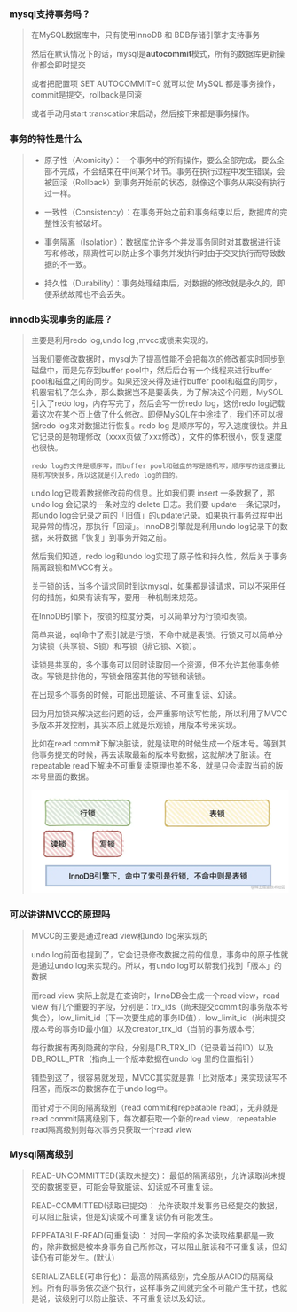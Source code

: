 ### mysql支持事务吗？

> 在MySQL数据库中，只有使用InnoDB 和 BDB存储引擎才支持事务
>
> 然后在默认情况下的话，mysql是**autocommit**模式，所有的数据库更新操作都会即时提交
>
> 或者把配置项 SET AUTOCOMMIT=0 就可以使 MySQL 都是事务操作，commit是提交，rollback是回滚
>
> 或者手动用start transcation来启动，然后接下来都是事务操作。



### 事务的特性是什么

> - 原子性（Atomicity）：一个事务中的所有操作，要么全部完成，要么全部不完成，不会结束在中间某个环节。事务在执行过程中发生错误，会被回滚（Rollback）到事务开始前的状态，就像这个事务从来没有执行过一样。
>
> - 一致性（Consistency）：在事务开始之前和事务结束以后，数据库的完整性没有被破坏。
>
> - 事务隔离（Isolation）：数据库允许多个并发事务同时对其数据进行读写和修改，隔离性可以防止多个事务并发执行时由于交叉执行而导致数据的不一致。
>
> - 持久性（Durability）：事务处理结束后，对数据的修改就是永久的，即便系统故障也不会丢失。



### innodb实现事务的底层？	

> 主要是利用redo log,undo log ,mvcc或锁来实现的。
>
> 当我们要修改数据时，mysql为了提高性能不会把每次的修改都实时同步到磁盘中，而是先存到buffer pool中，然后后台有一个线程来进行buffer pool和磁盘之间的同步。如果还没来得及进行buffer pool和磁盘的同步，机器宕机了怎么办，那么数据岂不是要丢失，为了解决这个问题，MySQL引入了redo log，内存写完了，然后会写一份redo log，这份redo log记载着这次在某个页上做了什么修改。即便MySQL在中途挂了，我们还可以根据redo log来对数据进行恢复。redo log 是顺序写的，写入速度很快。并且它记录的是物理修改（xxxx页做了xxx修改），文件的体积很小，恢复速度也很快。
>
> `redo log的文件是顺序写，而buffer pool和磁盘的写是随机写，顺序写的速度要比随机写快很多，所以这就是引入redo log的目的。`
>
> undo log记载着数据修改前的信息。比如我们要 insert 一条数据了，那undo log 会记录的一条对应的 delete 日志。我们要 update 一条记录时，那undo log会记录之前的「旧值」的update记录。如果执行事务过程中出现异常的情况，那执行「回滚」。InnoDB引擎就是利用undo log记录下的数据，来将数据「恢复」到事务开始之前。
>
> 然后我们知道，redo log和undo log实现了原子性和持久性，然后关于事务隔离跟锁和MVCC有关。
>
> 关于锁的话，当多个请求同时到达mysql，如果都是读请求，可以不采用任何的措施，如果有读有写，要用一种机制来规范。
>
> 在InnoDB引擎下，按锁的粒度分类，可以简单分为行锁和表锁。
>
> 简单来说，sql命中了索引就是行锁，不命中就是表锁。行锁又可以简单分为读锁（共享锁、S锁）和写锁（排它锁、X锁）。
>
> 读锁是共享的，多个事务可以同时读取同一个资源，但不允许其他事务修改。写锁是排他的，写锁会阻塞其他的写锁和读锁。
>
> 在出现多个事务的时候，可能出现脏读、不可重复读、幻读。
>
> 因为用加锁来解决这些问题的话，会严重影响读写性能，所以利用了MVCC多版本并发控制，其实本质上就是乐观锁，用版本号来实现。
>
> 比如在read commit下解决脏读，就是读取的时候生成一个版本号。等到其他事务提交的时候，再去读取最新的版本号数据，这就解决了脏读。在repeatable read下解决不可重复读原理也差不多，就是只会读取当前的版本号里面的数据。
>
> ![img](%E4%BA%8B%E5%8A%A1/ecdd4cb96b014434b5cad61d94dc5f8btplv-k3u1fbpfcp-zoom-in-crop-mark4536000.webp)



### 可以讲讲MVCC的原理吗

> MVCC的主要是通过read view和undo log来实现的
>
> undo log前面也提到了，它会记录修改数据之前的信息，事务中的原子性就是通过undo log来实现的。所以，有undo log可以帮我们找到「版本」的数据
>
> 而read view 实际上就是在查询时，InnoDB会生成一个read view，read view 有几个重要的字段，分别是：trx_ids（尚未提交commit的事务版本号集合），low_limit_id（下一次要生成的事务ID值），low_limit_id（尚未提交版本号的事务ID最小值）以及creator_trx_id（当前的事务版本号）
>
> 每行数据有两列隐藏的字段，分别是DB_TRX_ID（记录着当前ID）以及DB_ROLL_PTR（指向上一个版本数据在undo log 里的位置指针）
>
> 铺垫到这了，很容易就发现，MVCC其实就是靠「比对版本」来实现读写不阻塞，而版本的数据存在于undo log中。
>
> 而针对于不同的隔离级别（read commit和repeatable read），无非就是read commit隔离级别下，每次都获取一个新的read view，repeatable read隔离级别则每次事务只获取一个read view



### Mysql隔离级别

> READ-UNCOMMITTED(读取未提交)： 最低的隔离级别，允许读取尚未提交的数据变更，可能会导致脏读、幻读或不可重复读。
>
> READ-COMMITTED(读取已提交)： 允许读取并发事务已经提交的数据，可以阻止脏读，但是幻读或不可重复读仍有可能发生。
>
> REPEATABLE-READ(可重复读)： 对同一字段的多次读取结果都是一致的，除非数据是被本身事务自己所修改，可以阻止脏读和不可重复读，但幻读仍有可能发生。(默认)
>
> SERIALIZABLE(可串行化)： 最高的隔离级别，完全服从ACID的隔离级别。所有的事务依次逐个执行，这样事务之间就完全不可能产生干扰，也就是说，该级别可以防止脏读、不可重复读以及幻读。